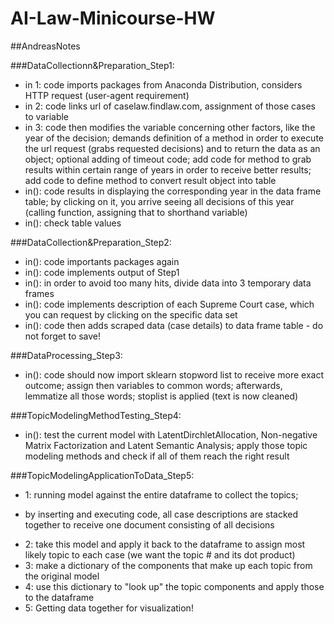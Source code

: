 # AI-Law-Minicourse-HW
##AndreasNotes

###DataCollectionn&Preparation_Step1:
+ in 1: code imports packages from Anaconda Distribution, considers HTTP request (user-agent requirement)
+ in 2: code links url of caselaw.findlaw.com, assignment of those cases to variable
+ in 3: code then modifies the variable concerning other factors, like the year of the decision; demands definition of a method in order to execute the url request (grabs requested decisions) and to return the data as an object; optional adding of timeout code; add code for method to grab results within certain range of years in order to receive better results; add code to define method to convert result object into table
+ in(): code results in displaying the corresponding year in the data frame table; by clicking on it, you arrive seeing all decisions of this year (calling function, assigning that to shorthand variable)
+ in(): check table values

###DataCollection&Preparation_Step2:
+ in(): code importants packages again
+ in(): code implements output of Step1
+ in(): in order to avoid too many hits, divide data into 3 temporary data frames
+ in(): code implements description of each Supreme Court case, which you can request by clicking on the specific data set
+ in(): code then adds scraped data (case details) to data frame table - do not forget to save!

###DataProcessing_Step3:
+ in(): code should now import sklearn stopword list to receive more exact outcome; assign then variables to common words; afterwards, lemmatize all those words; stoplist is applied (text is now cleaned)

###TopicModelingMethodTesting_Step4:
+ in(): test the current model with LatentDirchletAllocation, Non-negative Matrix Factorization and Latent Semantic Analysis; apply those topic modeling methods and check if all of them reach the right result

###TopicModelingApplicationToData_Step5:
+ 1: running model against the entire dataframe to collect the topics;
* by inserting and executing code, all case descriptions are stacked together to receive one document consisting of all decisions
+ 2: take this model and apply it back to the dataframe to assign most likely topic to each case (we want the topic # and its dot product)
+ 3: make a dictionary of the components that make up each topic from the original model
+ 4: use this dictionary to "look up" the topic components and apply those to the dataframe
+ 5: Getting data together for visualization!
